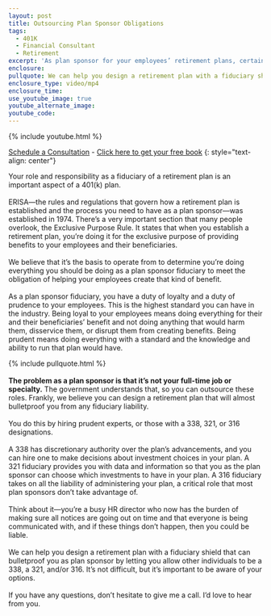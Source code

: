 ```yaml
---
layout: post
title: Outsourcing Plan Sponsor Obligations
tags:
  - 401K
  - Financial Consultant
  - Retirement
excerpt: 'As plan sponsor for your employees’ retirement plans, certain government regulations let you outsource these responsibilities.'
enclosure:
pullquote: We can help you design a retirement plan with a fiduciary shield that can bulletproof you as the plan sponsor.
enclosure_type: video/mp4
enclosure_time:
use_youtube_image: true
youtube_alternate_image:
youtube_code:
---
```



{% include youtube.html %}

[Schedule a Consultation](https://secure.scheduleonce.com/Consultation-EpsteinFinancial) - [Click here to get your free book](https://www.epsteinfinancial.com/free-book-offer.html)
{: style="text-align: center"}

Your role and responsibility as a fiduciary of a retirement plan is an important aspect of a 401(k) plan.&nbsp;
<br>&nbsp;
<br>ERISA—the rules and regulations that govern how a retirement plan is established and the process you need to have as a plan sponsor—was established in 1974. There’s a very important section that many people overlook, the Exclusive Purpose Rule. It states that when you establish a retirement plan, you’re doing it for the exclusive purpose of providing benefits to your employees and their beneficiaries.&nbsp;
<br>&nbsp;
<br>We believe that it’s the basis to operate from to determine you’re doing everything you should be doing as a plan sponsor fiduciary to meet the obligation of helping your employees create that kind of benefit.
<br>&nbsp;
<br>As a plan sponsor fiduciary, you have a duty of loyalty and a duty of prudence to your employees. This is the highest standard you can have in the industry. Being loyal to your employees means doing everything for their and their beneficiaries’ benefit and not doing anything that would harm them, disservice them, or disrupt them from creating benefits. Being prudent means doing everything with a standard and the knowledge and ability to run that plan would have.&nbsp;

{% include pullquote.html %}
<br>&nbsp;
<br>**The problem as a plan sponsor is that it’s not your full-time job or specialty.** The government understands that, so you can outsource these roles. Frankly, we believe you can design a retirement plan that will almost bulletproof you from any fiduciary liability.&nbsp;
<br>&nbsp;
<br>You do this by hiring prudent experts, or those with a 338, 321, or 316 designations.&nbsp;
<br>&nbsp;
<br>A 338 has discretionary authority over the plan’s advancements, and you can hire one to make decisions about investment choices in your plan. A 321 fiduciary provides you with data and information so that you as the plan sponsor can choose which investments to have in your plan. A 316 fiduciary takes on all the liability of administering your plan, a critical role that most plan sponsors don’t take advantage of.&nbsp;
<br>&nbsp;
<br>Think about it—you’re a busy HR director who now has the burden of making sure all notices are going out on time and that everyone is being communicated with, and if these things don’t happen, then you could be liable.&nbsp;
<br>&nbsp;
<br>We can help you design a retirement plan with a fiduciary shield that can bulletproof you as plan sponsor by letting you allow other individuals to be a 338, a 321, and/or 316. It’s not difficult, but it’s important to be aware of your options.&nbsp;
<br>&nbsp;
<br>If you have any questions, don’t hesitate to give me a call. I’d love to hear from you.
